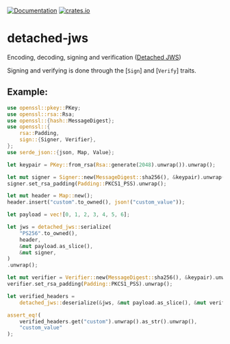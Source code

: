[![Documentation](https://docs.rs/detached-jws/badge.svg)](https://docs.rs/jws)
[![crates.io](https://img.shields.io/crates/v/detached-jws.svg)](https://crates.io/crates/jws)

# detached-jws

Encoding, decoding, signing and verification ([Detached JWS](https://medium.com/gin-and-tonic/implementing-detached-json-web-signature-9ca5665ddcfc))

Signing and verifying is done through the [`Sign`] and [`Verify`] traits.

## Example:
```rust
use openssl::pkey::PKey;
use openssl::rsa::Rsa;
use openssl::{hash::MessageDigest};
use openssl::{
    rsa::Padding,
    sign::{Signer, Verifier},
};
use serde_json::{json, Map, Value};

let keypair = PKey::from_rsa(Rsa::generate(2048).unwrap()).unwrap();

let mut signer = Signer::new(MessageDigest::sha256(), &keypair).unwrap();
signer.set_rsa_padding(Padding::PKCS1_PSS).unwrap();

let mut header = Map::new();
header.insert("custom".to_owned(), json!("custom_value"));

let payload = vec![0, 1, 2, 3, 4, 5, 6];

let jws = detached_jws::serialize(
    "PS256".to_owned(),
    header,
    &mut payload.as_slice(),
    &mut signer,
)
.unwrap();

let mut verifier = Verifier::new(MessageDigest::sha256(), &keypair).unwrap();
verifier.set_rsa_padding(Padding::PKCS1_PSS).unwrap();

let verified_headers =
    detached_jws::deserialize(&jws, &mut payload.as_slice(), &mut verifier).unwrap();

assert_eq!(
    verified_headers.get("custom").unwrap().as_str().unwrap(),
    "custom_value"
);
```
